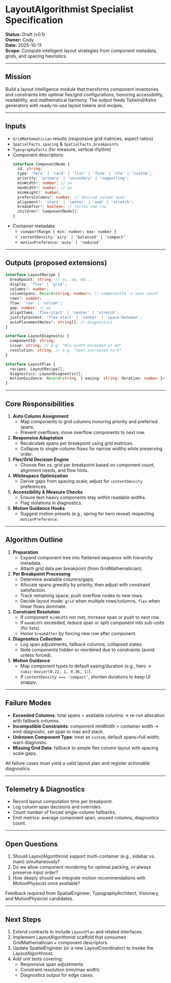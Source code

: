 # LayoutAlgorithmist Specialist Specification

**Status:** Draft (v0.1)  
**Owner:** Cody  
**Date:** 2025-10-11  
**Scope:** Compute intelligent layout strategies from component metadata, grids, and spacing heuristics.

---

## Mission
Build a layout intelligence module that transforms component inventories and constraints into optimal flex/grid configurations, honoring accessibility, readability, and mathematical harmony. The output feeds Tailwind/Astro generators with ready-to-use layout tokens and recipes.

---

## Inputs
- `GridMathematician` results (responsive grid matrices, aspect ratios)
- `SpatialFacts.spacing` & `SpatialFacts.breakpoints`
- `TypographyFacts` (for measure, vertical rhythm)
- Component descriptors:
  ```ts
  interface ComponentNode {
    id: string;
    type: 'hero' | 'card' | 'list' | 'form' | 'cta' | 'custom';
    priority: 'primary' | 'secondary' | 'supporting';
    minWidth?: number; // px
    maxWidth?: number; // px
    minHeight?: number;
    prefersColumns?: number; // desired column span
    alignment?: 'start' | 'center' | 'end' | 'stretch';
    breakAfter?: boolean; // forces new row
    children?: ComponentNode[];
  }
  ```
- Container metadata:
  - `viewportRange`: `{ min: number; max: number }`
  - `contentDensity`: `'airy' | 'balanced' | 'compact'`
  - `motionPreference`: `'auto' | 'reduced'`

---

## Outputs (proposed extensions)
```ts
interface LayoutRecipe {
  breakpoint: string; // xs, sm, md...
  display: 'flex' | 'grid';
  columns?: number;
  columnSpans: Record<string, number>; // componentId -> span count
  rows?: number;
  flow: 'row' | 'column';
  gap: number; // px
  alignItems: 'flex-start' | 'center' | 'stretch';
  justifyContent: 'flex-start' | 'center' | 'space-between';
  autoPlacementNotes?: string[]; // diagnostics
}

interface LayoutDiagnostic {
  componentId: string;
  issue: string; // e.g. "Min width exceeded at md"
  resolution: string; // e.g. "Span increased to 6"
}

interface LayoutPlan {
  recipes: LayoutRecipe[];
  diagnostics: LayoutDiagnostic[];
  motionGuidance: Record<string, { easing: string; duration: number }>;
}
```

---

## Core Responsibilities
1. **Auto Column Assignment**
   - Map components to grid columns honoring priority and preferred spans.
   - Prevent overflows; move overflow components to next row.
2. **Responsive Adaptation**
   - Recalculate spans per breakpoint using grid matrices.
   - Collapse to single-column flows for narrow widths while preserving order.
3. **Flex/Grid Decision Engine**
   - Choose flex vs. grid per breakpoint based on component count, alignment needs, and flow hints.
4. **Whitespace Optimization**
   - Derive gaps from spacing scale; adjust for `contentDensity` preferences.
5. **Accessibility & Measure Checks**
   - Ensure text-heavy components stay within readable widths.
   - Flag violations in diagnostics.
6. **Motion Guidance Hooks**
   - Suggest motion presets (e.g., spring for hero reveal) respecting `motionPreference`.

---

## Algorithm Outline
1. **Preparation**
   - Expand component tree into flattened sequence with hierarchy metadata.
   - Attach grid data per breakpoint (from GridMathematician).
2. **Per Breakpoint Processing**
   - Determine available columns/gaps.
   - Allocate spans greedily by priority, then adjust with constraint satisfaction.
   - Track remaining space; push overflow nodes to new rows.
   - Decide layout mode: `grid` when multiple rows/columns, `flex` when linear flows dominate.
3. **Constraint Resolution**
   - If component `minWidth` not met, increase span or push to next row.
   - If `maxWidth` exceeded, reduce span or split component into sub-units (for lists).
   - Honor `breakAfter` by forcing new row after component.
4. **Diagnostics Collection**
   - Log span adjustments, fallback columns, collapsed states.
   - Note components hidden or reordered due to constraints (avoid unless forced).
5. **Motion Guidance**
   - Map component types to default easing/duration (e.g., hero -> `cubic-bezier(0.22, 1, 0.36, 1)`).
   - If `contentDensity === 'compact'`, shorten durations to keep UI snappy.

---

## Failure Modes
- **Exceeded Columns**: total spans > available columns → re-run allocation with fallback columns.
- **Incompatible Constraints**: component minWidth > container width → emit diagnostic, set span to max and stack.
- **Unknown Component Type**: treat as `custom`, default spans=full width; warn diagnostic.
- **Missing Grid Data**: fallback to simple flex column layout with spacing scale gaps.

All failure cases must yield a valid layout plan and register actionable diagnostics.

---

## Telemetry & Diagnostics
- Record layout computation time per breakpoint.
- Log column span decisions and overrides.
- Count number of forced single-column fallbacks.
- Emit metrics: average component span, unused columns, diagnostics count.

---

## Open Questions
1. Should LayoutAlgorithmist support multi-container (e.g., sidebar vs. main) simultaneously?
2. Do we allow component reordering for optimal packing, or always preserve input order?
3. How deeply should we integrate motion recommendations with MotionPhysicist once available?

Feedback required from SpatialEngineer, TypographyArchitect, Visionary, and MotionPhysicist candidates.

---

## Next Steps
1. Extend contracts to include `LayoutPlan` and related interfaces.
2. Implement LayoutAlgorithmist scaffold that consumes GridMathematician + component descriptors.
3. Update SpatialEngineer (or a new LayoutCoordinator) to invoke the LayoutAlgorithmist.
4. Add unit tests covering:
   - Responsive span adjustments
   - Constraint resolution (min/max width)
   - Diagnostics output for edge cases.
